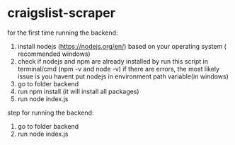 # craigslist-scraper

for the first time running the backend:
1. install nodejs (https://nodejs.org/en/) based on your operating system ( recommended windows)
2. check if nodejs and npm are already installed by run this script in terminal/cmd (npm -v and node -v)
if there are errors, the most likely issue is you havent put nodejs in environment path variable(in windows)
3. go to folder backend
4. run npm install (it will install all packages)
5. run node index.js

step for running the backend:
1. go to folder backend
2. run node index.js
